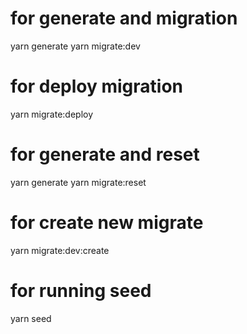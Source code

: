 # for generate and migration

yarn generate 
yarn migrate:dev
 <!-- creation and deploy and if database is empty it will run the seed -->


# for deploy migration
yarn migrate:deploy <!-- deploy all new  migration in the database -->

# for generate and reset

yarn generate 
yarn migrate:reset <!-- drop database and deploy all migration  and run the seed -->

# for create new migrate 

yarn migrate:dev:create <!-- create migration without deploy-->

# for running seed

yarn seed <!-- run seed -->